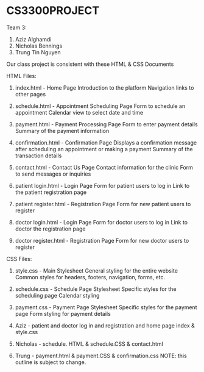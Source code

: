 # CS3300PROJECT

Team 3: 
1. Aziz Alghamdi
2. Nicholas Bennings
3. Trung Tin Nguyen

Our class project is consistent with these HTML & CSS Documents

HTML Files:
1. index.html - Home Page
Introduction to the platform
Navigation links to other pages

2. schedule.html - Appointment Scheduling Page
Form to schedule an appointment
Calendar view to select date and time

3. payment.html - Payment Processing Page
Form to enter payment details
Summary of the payment information

4. confirmation.html - Confirmation Page
Displays a confirmation message after scheduling an appointment or making a payment
Summary of the transaction details

5. contact.html - Contact Us Page
Contact information for the clinic
Form to send messages or inquiries

6. patient login.html  - Login Page
Form for patient users to log in
Link to the patient registration page

7. patient register.html - Registration Page
Form for new patient users to register

8. doctor login.html  - Login Page
Form for doctor users to log in
Link to doctor the registration page

9. doctor register.html - Registration Page
Form for new doctor users to register

CSS Files: 
1. style.css - Main Stylesheet
General styling for the entire website
Common styles for headers, footers, navigation, forms, etc.

2. schedule.css - Schedule Page Stylesheet
Specific styles for the scheduling page
Calendar styling

3. payment.css - Payment Page Stylesheet
Specific styles for the payment page
Form styling for payment details


1. Aziz - patient and doctor log in and registration and home page index & style.css 
2. Nicholas - schedule. HTML & schedule.CSS & contact.html
3. Trung - payment.html & payment.CSS & confirmation.css 
NOTE: this outline is subject to change. 
